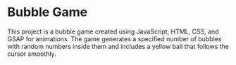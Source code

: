 # Bubble Game
 This project is a bubble game created using JavaScript, HTML, CSS, and GSAP for animations. The game generates a specified number of bubbles with random numbers inside them and includes a yellow ball that follows the cursor smoothly.
